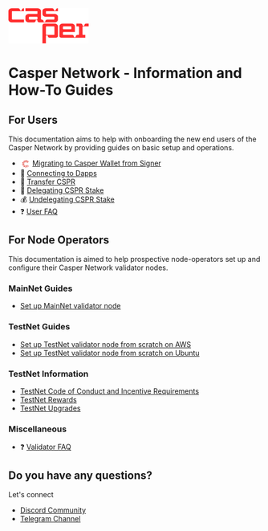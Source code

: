 <img src="assets/CasperNetwork/casper-network-logo.png" alt="Casper Signer" width="160" height="70">

# Casper Network - Information and How-To Guides

## For Users

This documentation aims to help with onboarding the new end users of the Casper Network by providing guides on basic setup and operations.

  - <img src="assets/CasperNetwork/casper-signer-logo.png" alt="Casper Signer" width="20" style="vertical-align:middle"/> [Migrating to Casper Wallet from Signer](https://www.casperwallet.io/user-guide/signer-user-start-here)
  - 🔌 [Connecting to Dapps](https://www.casperwallet.io/user-guide/connecting-to-dapps)
  - 💸 [Transfer CSPR](https://www.casperwallet.io/user-guide/transfer-cspr-between-accounts)
  - 🏦 [Delegating CSPR Stake](https://www.casperwallet.io/user-guide/delegating-and-undelegating-cspr)
  - 💰 [Undelegating CSPR Stake](https://www.casperwallet.io/user-guide/delegating-and-undelegating-cspr)
  - ❓ [User FAQ](/docs/faq-user.md)


## For Node Operators

This documentation is aimed to help prospective node-operators set up and configure their Casper Network validator nodes.

### MainNet Guides
  - [Set up MainNet validator node](https://github.com/casper-network/casper-node/wiki/Mainnet-Node-Installation-Instructions)

### TestNet Guides
  - [Set up TestNet validator node from scratch on AWS](/docs/aws/setup-testnet-validator-from-scratch.md)
  - [Set up TestNet validator node from scratch on Ubuntu](/docs/ubuntu/setup-testnet-validator-from-scratch.md)

### TestNet Information
  - [TestNet Code of Conduct and Incentive Requirements](/docs/testnet.md)
  - [TestNet Rewards](/docs/testnet-rewards.md)
  - [TestNet Upgrades](/docs/testnet/testnet-upgrades.md)

### Miscellaneous
  - ❓ [Validator FAQ](/docs/faq-validator.md)

## Do you have any questions?

Let's connect
-  [Discord Community](https://discord.gg/caspernetwork)
-  [Telegram Channel](https://t.me/casperblockchain) 
